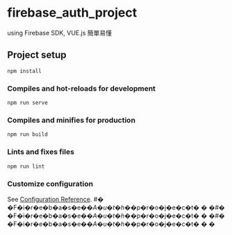 # firebase_auth_project
using Firebase SDK, VUE.js
簡單易懂
## Project setup
```
npm install
```

### Compiles and hot-reloads for development
```
npm run serve
```

### Compiles and minifies for production
```
npm run build
```

### Lints and fixes files
```
npm run lint
```

### Customize configuration
See [Configuration Reference](https://cli.vuejs.org/config/).
#� �F�i�r�e�b�a�s�e�_�A�u�t�h�_�p�r�o�j�e�c�t�
�
�#� �F�i�r�e�b�a�s�e�_�A�u�t�h�_�p�r�o�j�e�c�t�
�
�#� �F�i�r�e�b�a�s�e�_�A�u�t�h�_�p�r�o�j�e�c�t�
�
�
